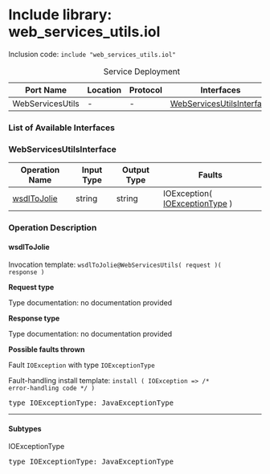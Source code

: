 # Include library: web_services_utils.iol

Inclusion code: <code>include "web_services_utils.iol"</code>

<table>
  <caption>Service Deployment</caption>
  <thead>
    <tr>
      <th>Port Name</th>
      <th>Location</th>
      <th>Protocol</th>
      <th>Interfaces</th>
    </tr>
  </thead>
  <tbody>
    <tr>
      <td>WebServicesUtils</td>
      <td>-</td>
      <td>-</td>
      <td><a href="#WebServicesUtilsInterface">WebServicesUtilsInterface</a></td>
    </tr>
  </tbody>
</table>

<h3>List of Available Interfaces</h3>

<h3 id="WebServicesUtilsInterface">WebServicesUtilsInterface</h3>

<table>
  <thead>
    <tr>
      <th>Operation Name</th>
      <th>Input Type</th>
      <th>Output Type</th>
      <th>Faults</th>
    </tr>
  </thead>
  <tbody>
    <tr>
      <td><a href="#wsdlToJolie">wsdlToJolie</a></td>
      <td>string</td>
      <td>string</td>
      <td>
        IOException( <a href="#IOExceptionType">IOExceptionType</a> )
      </td>
    </tr>
  </tbody>
</table>

### Operation Description


<a id="wsdlToJolie"></a>
#### wsdlToJolie


Invocation template: <code>wsdlToJolie@WebServicesUtils( request )( response )</code>

**Request type**

Type documentation: no documentation provided 



**Response type**

Type documentation: no documentation provided 



**Possible faults thrown**


Fault <code>IOException</code> with type <code>IOExceptionType</code>

Fault-handling install template: <code>install ( IOException => /* error-handling code */ )</code>
<pre>type IOExceptionType: JavaExceptionType</pre>

---


<h4>Subtypes</h4>


<a id="IOExceptionType"></a>
IOExceptionType

<pre>type IOExceptionType: JavaExceptionType</pre>




